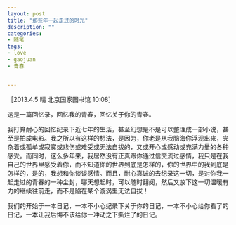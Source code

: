 ```yaml
---
layout: post
title: "那些年一起走过的时光"
description: ""
categories:
- 随笔
tags:
- love
- gaojuan
- 青春


---
```


［2013.4.5 晴 北京国家图书馆 10:08］

这是一篇回忆录，回忆我的青春，回忆关于你的青春。

我打算耐心的回忆纪录下近七年的生活，甚至幻想是不是可以整理成一部小说，甚至是拍成电影。我之所以有这样的想法，是因为，你老是从我脑海你浮现出来，夹杂着或孤单或寂寞或悲伤或难受或无法自拔的，又或开心或感动或充满力量的各种感受。而同时，这么多年来，我居然没有正真跟你通过信交流过感情，我只是在我自己的世界里感受着你，而不知道你的世界到底是怎样的，你的世界中的我到底是怎样的，是的，我想和你谈谈感情。而且，耐心真诚的去纪录这一切，是对你我一起走过的青春的一种尘封，哪天想起时，可以随时翻阅，然后又放下这一切温暖有力的继续往前走，而不是陷在某个漩涡里无法自拔！


我们的开始于一本日记，一本不小心纪录下关于你的日记，一本不小心给你看了的日记，一本让我后悔不该给你一冲动之下撕烂了的日记。



